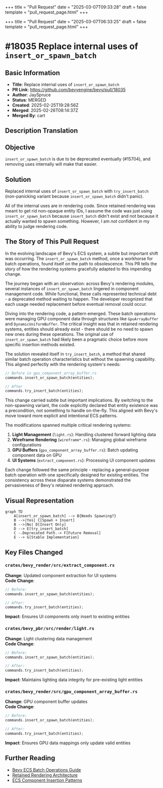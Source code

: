 +++
title = "Pull Request"
date = "2025-03-07T09:33:28"
draft = false
template = "pull_request_page.html"
+++

+++
title = "Pull Request"
date = "2025-03-07T06:33:25"
draft = false
template = "pull_request_page.html"
+++

# #18035 Replace internal uses of `insert_or_spawn_batch`

## Basic Information
- **Title**: Replace internal uses of `insert_or_spawn_batch`
- **PR Link**: https://github.com/bevyengine/bevy/pull/18035
- **Author**: JaySpruce
- **Status**: MERGED
- **Created**: 2025-02-25T19:28:56Z
- **Merged**: 2025-02-26T08:14:37Z
- **Merged By**: cart

## Description Translation

## Objective
`insert_or_spawn_batch` is due to be deprecated eventually (#15704), and removing uses internally will make that easier.

## Solution

Replaced internal uses of `insert_or_spawn_batch` with `try_insert_batch` (non-panicking variant because `insert_or_spawn_batch` didn't panic).

All of the internal uses are in rendering code. Since retained rendering was meant to get rid non-opaque entity IDs, I assume the code was just using `insert_or_spawn_batch` because `insert_batch` didn't exist and not because it actually wanted to spawn something. However, I am *not* confident in my ability to judge rendering code.

## The Story of This Pull Request

In the evolving landscape of Bevy's ECS system, a subtle but important shift was occurring. The `insert_or_spawn_batch` method, once a workhorse for batch operations, found itself on the path to obsolescence. This PR tells the story of how the rendering systems gracefully adapted to this impending change.

The journey began with an observation: across Bevy's rendering modules, several instances of `insert_or_spawn_batch` lingered in component management code. While functional, these calls represented technical debt - a deprecated method waiting to happen. The developer recognized that each usage needed replacement before eventual removal could occur.

Diving into the rendering code, a pattern emerged. These batch operations were managing GPU component data through structures like `GpuArrayBuffer` and `DynamicUniformBuffer`. The critical insight was that in retained rendering systems, entities should already exist - there should be no need to spawn new ones during these operations. The original use of `insert_or_spawn_batch` had likely been a pragmatic choice before more specific insertion methods existed.

The solution revealed itself in `try_insert_batch`, a method that shared similar batch operation characteristics but without the spawning capability. This aligned perfectly with the rendering system's needs:

```rust
// Before in gpu_component_array_buffer.rs
commands.insert_or_spawn_batch(entities);

// After
commands.try_insert_batch(entities);
```

This change carried subtle but important implications. By switching to the non-spawning variant, the code explicitly declared that entity existence was a precondition, not something to handle on-the-fly. This aligned with Bevy's move toward more explicit and intentional ECS patterns.

The modifications spanned multiple critical rendering systems:

1. **Light Management** (`light.rs`): Handling clustered forward lighting data
2. **Wireframe Rendering** (`wireframe*.rs`): Managing global wireframe configurations
3. **GPU Buffers** (`gpu_component_array_buffer.rs`): Batch updating component data on GPU
4. **UI Systems** (`extract_component.rs`): Processing UI component updates

Each change followed the same principle - replacing a general-purpose batch operation with one specifically designed for existing entities. The consistency across these disparate systems demonstrated the pervasiveness of Bevy's retained rendering approach.

## Visual Representation

```mermaid
graph TD
    A[insert_or_spawn_batch] --> B{Needs Spawning?}
    B -->|Yes| C[Spawn + Insert]
    B -->|No| D[Insert Only]
    D --> E[try_insert_batch]
    C -.Deprecated Path.-> F[Future Removal]
    E --> G[Stable Implementation]
```

## Key Files Changed

### `crates/bevy_render/src/extract_component.rs`
**Change**: Updated component extraction for UI systems  
**Code Change**:
```rust
// Before:
commands.insert_or_spawn_batch(entities);

// After:
commands.try_insert_batch(entities);
```
**Impact**: Ensures UI components only insert to existing entities

### `crates/bevy_pbr/src/render/light.rs`
**Change**: Light clustering data management  
**Code Change**:
```rust
// Before:
commands.insert_or_spawn_batch(entities);

// After:
commands.try_insert_batch(entities);
```
**Impact**: Maintains lighting data integrity for pre-existing light entities

### `crates/bevy_render/src/gpu_component_array_buffer.rs`
**Change**: GPU component buffer updates  
**Code Change**:
```rust
// Before:
commands.insert_or_spawn_batch(entities);

// After:
commands.try_insert_batch(entities);
```
**Impact**: Ensures GPU data mappings only update valid entities

## Further Reading
- [Bevy ECS Batch Operations Guide](https://bevyengine.org/learn/ECS/batch-ops/)
- [Retained Rendering Architecture](https://bevyengine.org/learn/architecture/retained-rendering/)
- [ECS Component Insertion Patterns](https://bevyengine.org/learn/ECS/component-insertion/)